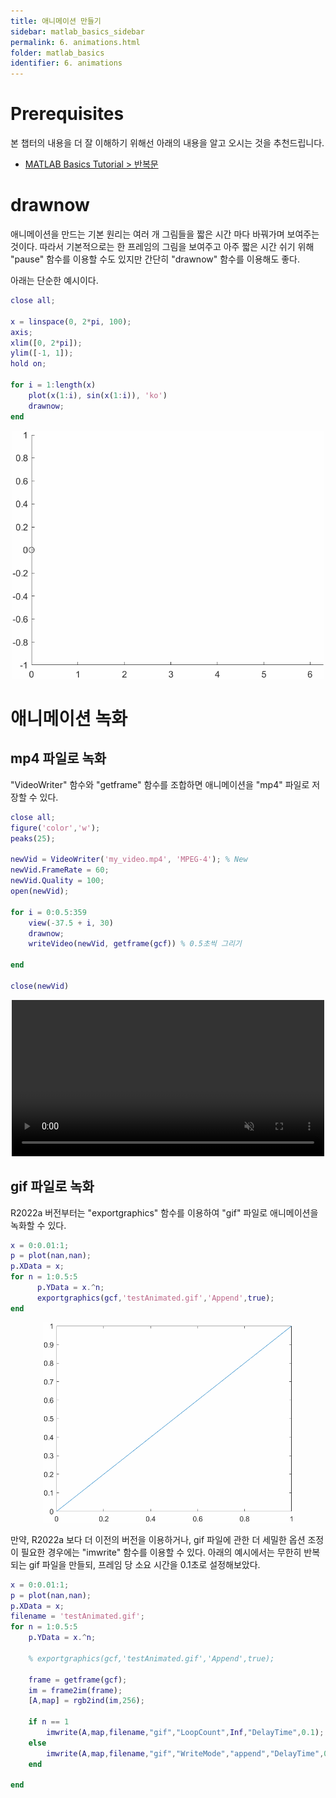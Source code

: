 ```yaml
---
title: 애니메이션 만들기
sidebar: matlab_basics_sidebar
permalink: 6. animations.html
folder: matlab_basics
identifier: 6. animations
---
```


# Prerequisites

본 챕터의 내용을 더 잘 이해하기 위해선 아래의 내용을 알고 오시는 것을 추천드립니다.

* [MATLAB Basics Tutorial > 반복문](https://matlabtutorial.github.io/for_loops.html)

# drawnow

애니메이션을 만드는 기본 원리는 여러 개 그림들을 짧은 시간 마다 바꿔가며 보여주는 것이다. 따라서 기본적으로는 한 프레임의 그림을 보여주고 아주 짧은 시간 쉬기 위해 "pause" 함수를 이용할 수도 있지만 간단히 "drawnow" 함수를 이용해도 좋다.

아래는 단순한 예시이다. 

```matlab
close all;

x = linspace(0, 2*pi, 100);
axis;
xlim([0, 2*pi]);
ylim([-1, 1]);
hold on;

for i = 1:length(x)
    plot(x(1:i), sin(x(1:i)), 'ko')
    drawnow;
end
```

<p align = "center">
  <img width = "500" src = "https://raw.githubusercontent.com/matlabtutorial/matlabtutorial.github.io/main/images/matlab_basics/3.%20graphics/6.%20animations/pic_ex_drawnow.gif">
  <br>
</p>

# 애니메이션 녹화
## mp4 파일로 녹화

"VideoWriter" 함수와 "getframe" 함수를 조합하면 애니메이션을 "mp4" 파일로 저장할 수 있다.

```matlab
close all;
figure('color','w');
peaks(25);

newVid = VideoWriter('my_video.mp4', 'MPEG-4'); % New
newVid.FrameRate = 60;
newVid.Quality = 100;
open(newVid);

for i = 0:0.5:359
    view(-37.5 + i, 30)
    drawnow;
    writeVideo(newVid, getframe(gcf)) % 0.5초씩 그리기

end

close(newVid)
```

<p align = "center">
<video width = "500" height = "auto" loop autoplay muted>
    <source src = "https://github.com/matlabtutorial/matlabtutorial.github.io/raw/main/images/matlab_basics/3.%20graphics/6.%20animations/pic_example_for_recording_mp4.mp4">
</video>
</p>
  
## gif 파일로 녹화

R2022a 버전부터는 "exportgraphics" 함수를 이용하여 "gif" 파일로 애니메이션을 녹화할 수 있다.

```matlab
x = 0:0.01:1;
p = plot(nan,nan);
p.XData = x;
for n = 1:0.5:5
      p.YData = x.^n;
      exportgraphics(gcf,'testAnimated.gif','Append',true);
end
```

<p align = "center">
  <img width = "400" src = "https://raw.githubusercontent.com/matlabtutorial/matlabtutorial.github.io/main/images/matlab_basics/3.%20graphics/6.%20animations/testAnimated_EG.gif">
  <br>
</p>

만약, R2022a 보다 더 이전의 버전을 이용하거나, gif 파일에 관한 더 세밀한 옵션 조정이 필요한 경우에는 "imwrite" 함수를 이용할 수 있다. 아래의 예시에서는 무한히 반복되는 gif 파일을 만들되, 프레임 당 소요 시간을 0.1초로 설정해보았다.

```matlab
x = 0:0.01:1;
p = plot(nan,nan);
p.XData = x;
filename = 'testAnimated.gif';
for n = 1:0.5:5
    p.YData = x.^n;

    % exportgraphics(gcf,'testAnimated.gif','Append',true);

    frame = getframe(gcf);
    im = frame2im(frame);
    [A,map] = rgb2ind(im,256);

    if n == 1
        imwrite(A,map,filename,"gif","LoopCount",Inf,"DelayTime",0.1);
    else
        imwrite(A,map,filename,"gif","WriteMode","append","DelayTime",0.1);
    end

end
```